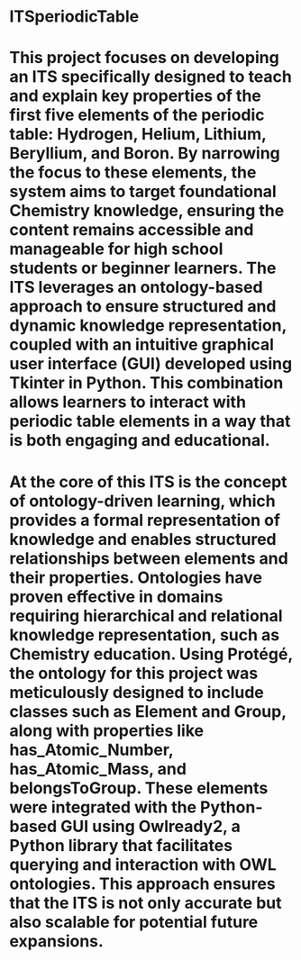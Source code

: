 # ITSperiodicTable
# This project focuses on developing an ITS specifically designed to teach and explain key properties of the first five elements of the periodic table: Hydrogen, Helium, Lithium, Beryllium, and Boron. By narrowing the focus to these elements, the system aims to target foundational Chemistry knowledge, ensuring the content remains accessible and manageable for high school students or beginner learners. The ITS leverages an ontology-based approach to ensure structured and dynamic knowledge representation, coupled with an intuitive graphical user interface (GUI) developed using Tkinter in Python. This combination allows learners to interact with periodic table elements in a way that is both engaging and educational.
# At the core of this ITS is the concept of ontology-driven learning, which provides a formal representation of knowledge and enables structured relationships between elements and their properties. Ontologies have proven effective in domains requiring hierarchical and relational knowledge representation, such as Chemistry education. Using Protégé, the ontology for this project was meticulously designed to include classes such as Element and Group, along with properties like has_Atomic_Number, has_Atomic_Mass, and belongsToGroup. These elements were integrated with the Python-based GUI using Owlready2, a Python library that facilitates querying and interaction with OWL ontologies. This approach ensures that the ITS is not only accurate but also scalable for potential future expansions.
